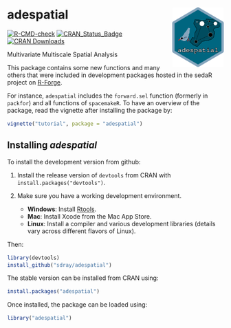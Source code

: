 # adespatial <img src='man/figures/logo.svg' align="right" height="139" />

[![R-CMD-check](https://github.com/sdray/adespatial/actions/workflows/R-CMD-check.yaml/badge.svg)](https://github.com/sdray/adespatial/actions/workflows/R-CMD-check.yaml)
[![CRAN_Status_Badge](http://www.r-pkg.org/badges/version-ago/adespatial)](http://cran.r-project.org/package=adespatial)
[![CRAN Downloads](https://cranlogs.r-pkg.org/badges/adespatial)](https://cran.r-project.org/package=adespatial)

Multivariate Multiscale Spatial Analysis

This package contains some new functions and many others that were included in development packages hosted in the sedaR project on [R-Forge](https://r-forge.r-project.org/R/?group_id=195).

For instance, `adespatial` includes the `forward.sel` function (formerly in `packfor`) and all functions of `spacemakeR`. To have an overview of the package, read the vignette after installing the package by:

```r
vignette("tutorial", package = "adespatial")
```

Installing *adespatial*
-------------
To install the development version from github:

1. Install the release version of `devtools` from CRAN with `install.packages("devtools")`.

2. Make sure you have a working development environment.
    * **Windows**: Install [Rtools](http://cran.r-project.org/bin/windows/Rtools/).
    * **Mac**: Install Xcode from the Mac App Store.
    * **Linux**: Install a compiler and various development libraries (details vary across different flavors of Linux).
    
Then:

```r
library(devtools)
install_github("sdray/adespatial")
```

The stable version can be installed from CRAN using:

```r
install.packages("adespatial")
```

Once installed, the package can be loaded using:

```r
library("adespatial")
```
